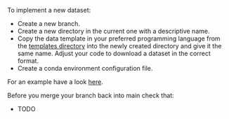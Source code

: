 To implement a new dataset:

- Create a new branch.
- Create a new directory in the current one with a descriptive name.
- Copy the data template in your preferred programming language from the [templates directory](/templates) into the newly created directory and give it the same name. Adjust your code to download a dataset in the correct format.
- Create a conda environment configuration file.

For an example have a look [here](libd_dlpfc/).

Before you merge your branch back into main check that:

- TODO